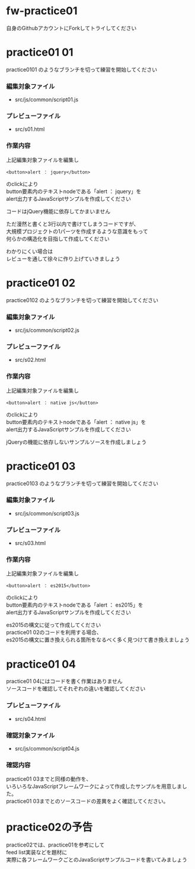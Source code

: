 # fw-practice01

自身のGithubアカウントにForkしてトライしてください

# practice01 01

practice0101 のようなブランチを切って練習を開始してください

### 編集対象ファイル

- src/js/common/script01.js

### プレビューファイル

- src/s01.html

### 作業内容

上記編集対象ファイルを編集し

    <button>alert ： jquery</button>

のclickにより  
button要素内のテキストnodeである「alert ： jquery」を  
alert出力するJavaScriptサンプルを作成してください  

コードはjQuery機能に依存してかまいません  

ただ漫然と書くと3行以内で書けてしまうコードですが、  
大規模プロジェクトの1パーツを作成するような意識をもって  
何らかの構造化を目指して作成してください  

わかりにくい場合は  
レビューを通して徐々に作り上げていきましょう  


# practice01 02

practice0102 のようなブランチを切って練習を開始してください

### 編集対象ファイル

- src/js/common/script02.js

### プレビューファイル

- src/s02.html

### 作業内容

上記編集対象ファイルを編集し

    <button>alert ： native js</button>

のclickにより  
button要素内のテキストnodeである「alert ： native js」を  
alert出力するJavaScriptサンプルを作成してください  

jQueryの機能に依存しないサンプルソースを作成しましょう  


# practice01 03

practice0103 のようなブランチを切って練習を開始してください

### 編集対象ファイル

- src/js/common/script03.js

### プレビューファイル

- src/s03.html

### 作業内容

上記編集対象ファイルを編集し

    <button>alert ： es2015</button>

のclickにより  
button要素内のテキストnodeである「alert ： es2015」を  
alert出力するJavaScriptサンプルを作成してください  

es2015の構文に従って作成してください  
practice01 02のコードを利用する場合、  
es2015の構文に置き換えられる箇所をなるべく多く見つけて書き換えましょう  


# practice01 04

practice01 04にはコードを書く作業はありません  
ソースコードを確認してそれぞれの違いを確認してください

### プレビューファイル

- src/s04.html

### 確認対象ファイル

- src/js/common/script04.js

### 確認内容

practice01 03までと同様の動作を、  
いろいろなJavaScriptフレームワークによって作成したサンプルを用意しました。  
practice01 03までとのソースコードの差異をよく確認してください。  


# practice02の予告

practice02では、practice01を参考にして  
feed list実装などを題材に  
実際に各フレームワークごとのJavaScriptサンプルコードを書いてみましょう



